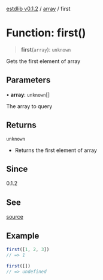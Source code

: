 [estdlib v0.1.2](../wiki/Home) / [array](../wiki/array) / first

# Function: first()

> **first**(`array`): `unknown`

Gets the first element of array

## Parameters

• **array**: `unknown`[]

The array to query

## Returns

`unknown`

- Returns the first element of array

## Since

0.1.2

## See

[source](https://github.com/yaxingson/estdlib/blob/main/lib/array/first.ts)

## Example

```js
first([1, 2, 3])
// => 1

first([])
// => undefined

```
